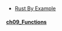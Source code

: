 
- [Rust By Example](https://doc.rust-lang.org/rust-by-example/index.html)

#### [ch09_Functions](https://doc.rust-lang.org/rust-by-example/fn.html) 
    
